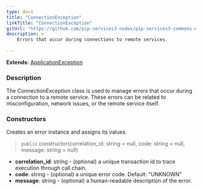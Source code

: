 ```yaml
---
type: docs
title: "ConnectionException"
linkTitle: "ConnectionException"
gitUrl: "https://github.com/pip-services3-nodex/pip-services3-commons-nodex"
description: >
    Errors that occur during connections to remote services.
    
---
```


**Extends:** [ApplicationException](../application_exception)

### Description

The ConnectionException class is used to manage errors that occur during a connection to a remote service. These errors can be related to misconfiguration, network issues, or the remote service itself.

### Constructors
Creates an error instance and assigns its values.

> `public` constructor(correlation_id: string = null, code: string = null, message: string = null)

- **correlation_id**: string - (optional) a unique transaction id to trace execution through call chain.
- **code**: string - (optional) a unique error code. Default: "UNKNOWN"
- **message**: string - (optional) a human-readable description of the error.

